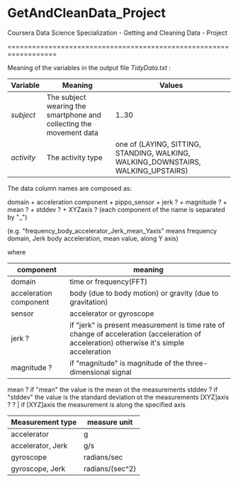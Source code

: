 # GetAndCleanData_Project

Coursera Data Science Specialization - Getting and Cleaning Data - Project

==================================================================

Meaning of the variables in the output file _TidyData.txt_ :

Variable | Meaning | Values
------------ | -------------| -------------
_subject_ | The subject wearing the smartphone and collecting the movement data | 1..30
_activity_ | The activity type | one of (LAYING, SITTING, STANDING, WALKING, WALKING_DOWNSTAIRS, WALKING_UPSTAIRS)

The data column names are composed as:

domain + acceleration component + pippo_sensor + jerk ? + magnitude ? + mean ? + stddev ? + XYZaxis ?  (each component of the name is separated by "_")

(e.g. "frequency_body_accelerator_Jerk_mean_Yaxis" means frequency domain, Jerk body acceleration, mean value, along Y axis)

where

component | meaning
------------ | -------------
domain | time or frequency(FFT)
acceleration component | body (due to body motion) or gravity (due to gravitation)
sensor | accelerator or gyroscope
jerk ? | if "jerk" is present measurement is time rate of change of acceleration (acceleration of acceleration) otherwise it's simple acceleration
magnitude ? | if "magnitude" is magnitude of the three-dimensional signal
mean ? if "mean" the value is the mean ot the measurements
stddev ? if "stddev" the value is the standard deviation ot the measurements
[XYZ]axis ? ? | if [XYZ]axis the measurement is along the specified axis


Measurement type | measure unit
------------ | -------------
accelerator | g
accelerator, Jerk | g/s
gyroscope | radians/sec
gyroscope, Jerk | radians/(sec^2)
